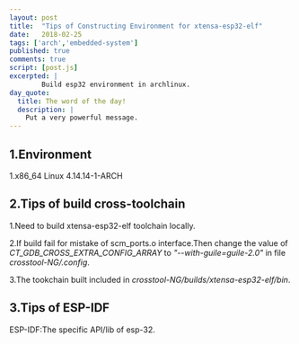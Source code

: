 ```yaml
---
layout: post
title:  "Tips of Constructing Environment for xtensa-esp32-elf"
date:   2018-02-25
tags: ['arch','embedded-system']
published: true
comments: true
script: [post.js]
excerpted: |
        Build esp32 environment in archlinux.
day_quote:
  title: The word of the day!
  description: |
    Put a very powerful message.
---
```


## 1.Environment 

  1.x86_64 Linux 4.14.14-1-ARCH 

## 2.Tips of build cross-toolchain

  1.Need to build xtensa-esp32-elf toolchain locally.

  2.If build fail for mistake of scm_ports.o interface.Then change the value of *CT_GDB_CROSS_EXTRA_CONFIG_ARRAY* to *"--with-guile=guile-2.0"* in file *crosstool-NG/.config*.

  3.The tookchain built included in *crosstool-NG/builds/xtensa-esp32-elf/bin*.

## 3.Tips of ESP-IDF

  ESP-IDF:The specific API/lib of esp-32.

